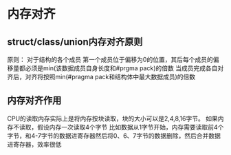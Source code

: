 # 内存对齐

## struct/class/union内存对齐原则
原则：
	对于结构的各个成员
	第一个成员位于偏移为0的位置，其后每个成员的偏移量都必须是min(该数据成员自身长度和#prgma pack)的倍数
	当成员完成各自对齐后，对齐将按照min(#pragma pack和结构体中最大数据成员)的倍数
## 内存对齐作用
CPU的读取内存实际上是将内存按块读取，块的大小可以是2,4,8,16字节。
如果内存不读取，假设内存一次读取4个字节
比如数据从1字节开始，内存需要读取前4个字节，和4-7字节的数据进寄存器然后将0、6、7字节的数据删除，然后合并数据进寄存器，效率很低
	
